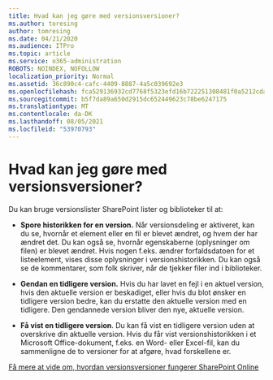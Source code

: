```yaml
---
title: Hvad kan jeg gøre med versionsversioner?
ms.author: toresing
author: tomresing
ms.date: 04/21/2020
ms.audience: ITPro
ms.topic: article
ms.service: o365-administration
ROBOTS: NOINDEX, NOFOLLOW
localization_priority: Normal
ms.assetid: 36c890c4-cafc-4409-8887-4a5c039692e3
ms.openlocfilehash: fca529136932cd7768f5323efd16b722251308481f0a5212cda5ac5e7dc591d1
ms.sourcegitcommit: b5f7da89a650d2915dc652449623c78be6247175
ms.translationtype: MT
ms.contentlocale: da-DK
ms.lasthandoff: 08/05/2021
ms.locfileid: "53970793"
---
```

# <a name="what-can-i-do-with-versioning"></a>Hvad kan jeg gøre med versionsversioner?

Du kan bruge versionslister SharePoint lister og biblioteker til at:
  
- **Spore historikken for en version.** Når versionsdeling er aktiveret, kan du se, hvornår et element eller en fil er blevet ændret, og hvem der har ændret det. Du kan også se, hvornår egenskaberne (oplysninger om filen) er blevet ændret. Hvis nogen f.eks. ændrer forfaldsdatoen for et listeelement, vises disse oplysninger i versionshistorikken. Du kan også se de kommentarer, som folk skriver, når de tjekker filer ind i biblioteker. 
    
- **Gendan en tidligere version.** Hvis du har lavet en fejl i en aktuel version, hvis den aktuelle version er beskadiget, eller hvis du blot ønsker en tidligere version bedre, kan du erstatte den aktuelle version med en tidligere. Den gendannede version bliver den nye, aktuelle version. 
    
- **Få vist en tidligere version**. Du kan få vist en tidligere version uden at overskrive din aktuelle version. Hvis du får vist versionshistorikken i et Microsoft Office-dokument, f.eks. en Word- eller Excel-fil, kan du sammenligne de to versioner for at afgøre, hvad forskellene er. 
    
[Få mere at vide om, hvordan versionsversioner fungerer SharePoint Online](https://go.microsoft.com/fwlink/?linkid=875710)
  

